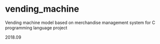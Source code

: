# vending_machine



Vending machine model based on merchandise management system for C programming language project

2018.09

